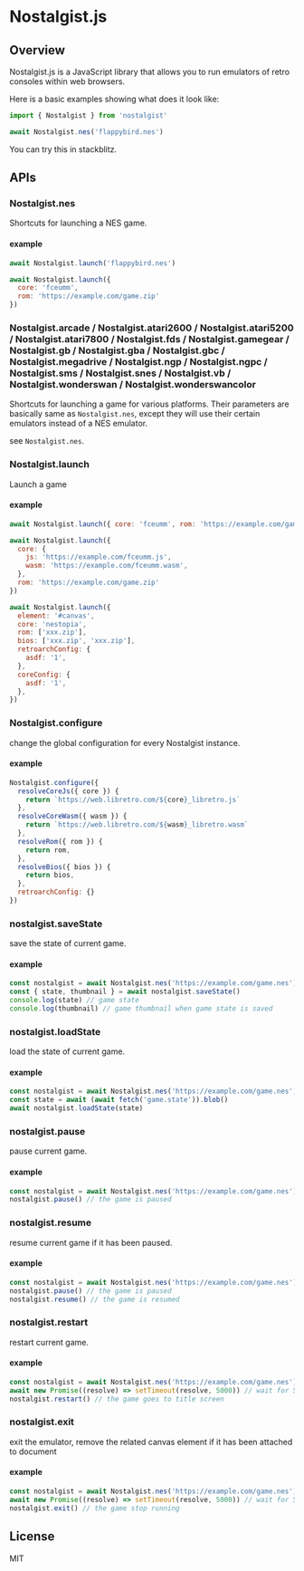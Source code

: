 # Nostalgist.js

## Overview
Nostalgist.js is a JavaScript library that allows you to run emulators of retro consoles within web browsers.

Here is a basic examples showing what does it look like:

```js
import { Nostalgist } from 'nostalgist'

await Nostalgist.nes('flappybird.nes')
```
You can try this in stackblitz.

## APIs
### Nostalgist.nes
Shortcuts for launching a NES game.
#### example
```js
await Nostalgist.launch('flappybird.nes')

await Nostalgist.launch({
  core: 'fceumm',
  rom: 'https://example.com/game.zip'
})
```

### Nostalgist.arcade / Nostalgist.atari2600 / Nostalgist.atari5200 / Nostalgist.atari7800 / Nostalgist.fds / Nostalgist.gamegear / Nostalgist.gb / Nostalgist.gba / Nostalgist.gbc / Nostalgist.megadrive / Nostalgist.ngp / Nostalgist.ngpc / Nostalgist.sms / Nostalgist.snes / Nostalgist.vb / Nostalgist.wonderswan / Nostalgist.wonderswancolor
Shortcuts for launching a game for various platforms. Their parameters are  basically same as `Nostalgist.nes`, except they will use their certain emulators instead of a NES emulator.

see `Nostalgist.nes`.

### Nostalgist.launch
Launch a game
#### example
```js
await Nostalgist.launch({ core: 'fceumm', rom: 'https://example.com/game.zip' })

await Nostalgist.launch({
  core: {
    js: 'https://example.com/fceumm.js',
    wasm: 'https://example.com/fceumm.wasm',
  },
  rom: 'https://example.com/game.zip'
})

await Nostalgist.launch({
  element: '#canvas',
  core: 'nestopia',
  rom: ['xxx.zip'],
  bios: ['xxx.zip', 'xxx.zip'],
  retroarchConfig: {
    asdf: '1',
  },
  coreConfig: {
    asdf: '1',
  },
})
```

### Nostalgist.configure
change the global configuration for every Nostalgist instance.
#### example
```js
Nostalgist.configure({
  resolveCoreJs({ core }) {
    return `https://web.libretro.com/${core}_libretro.js`
  },
  resolveCoreWasm({ wasm }) {
    return `https://web.libretro.com/${wasm}_libretro.wasm`
  },
  resolveRom({ rom }) {
    return rom,
  },
  resolveBios({ bios }) {
    return bios,
  },
  retroarchConfig: {}
})
```

### nostalgist.saveState
save the state of current game.
#### example
```js
const nostalgist = await Nostalgist.nes('https://example.com/game.nes')
const { state, thumbnail } = await nostalgist.saveState()
console.log(state) // game state
console.log(thumbnail) // game thumbnail when game state is saved
```

### nostalgist.loadState
load the state of current game.
#### example
```js
const nostalgist = await Nostalgist.nes('https://example.com/game.nes')
const state = await (await fetch('game.state')).blob()
await nostalgist.loadState(state)
```

### nostalgist.pause
pause current game.
#### example
```js
const nostalgist = await Nostalgist.nes('https://example.com/game.nes')
nostalgist.pause() // the game is paused
```

### nostalgist.resume
resume current game if it has been paused.
#### example
```js
const nostalgist = await Nostalgist.nes('https://example.com/game.nes')
nostalgist.pause() // the game is paused
nostalgist.resume() // the game is resumed
```

### nostalgist.restart
restart current game.
#### example
```js
const nostalgist = await Nostalgist.nes('https://example.com/game.nes')
await new Promise((resolve) => setTimeout(resolve, 5000)) // wait for 5 seconds
nostalgist.restart() // the game goes to title screen
```

### nostalgist.exit
exit the emulator, remove the related canvas element if it has been attached to document
#### example
```js
const nostalgist = await Nostalgist.nes('https://example.com/game.nes')
await new Promise((resolve) => setTimeout(resolve, 5000)) // wait for 5 seconds
nostalgist.exit() // the game stop running
```

<!-- ## Related projects
+ [Retro Assembly](https://github.com/arianrhodsandlot/retro-assembly): Emulators running in this web app are powered by Nostalgist.js. -->

## License
MIT
